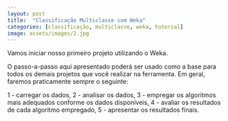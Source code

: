 ```yaml
---
layout: post
title:  "Classificação Multiclasse com Weka"
categories: [classificação, multiclasse, weka, tutorial]
image: assets/images/2.jpg
---
```

Vamos iniciar nosso primeiro projeto utilizando o Weka.

O passo-a-passo aqui apresentado poderá ser usado como a base para todos os demais projetos que você realizar na ferramenta. Em geral, faremos praticamente sempre o seguinte:

  1 - carregar os dados,
  2 - analisar os dados,
  3 - empregar os algoritmos mais adequados conforme os dados disponíveis,
  4 - avaliar os resultados de cada algoritmo empregado,
  5 - apresentar os resultados finais.